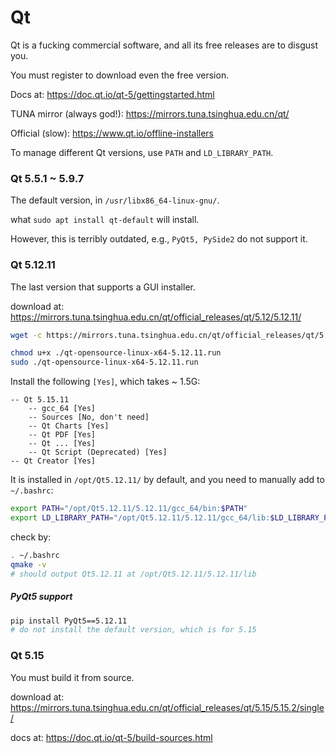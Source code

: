 # Qt

Qt is a fucking commercial software, and all its free releases are to disgust you.


You must register to download even the free version.

Docs at: https://doc.qt.io/qt-5/gettingstarted.html

TUNA mirror (always god!): https://mirrors.tuna.tsinghua.edu.cn/qt/

Official (slow): https://www.qt.io/offline-installers 


To manage different Qt versions, use `PATH` and `LD_LIBRARY_PATH`.


### Qt 5.5.1 ~ 5.9.7

The default version, in `/usr/libx86_64-linux-gnu/`. 

what `sudo apt install qt-default` will install. 

However, this is terribly outdated, e.g., `PyQt5, PySide2` do not support it.


### Qt 5.12.11

The last version that supports a GUI installer.

download at: https://mirrors.tuna.tsinghua.edu.cn/qt/official_releases/qt/5.12/5.12.11/

```bash
wget -c https://mirrors.tuna.tsinghua.edu.cn/qt/official_releases/qt/5.12/5.12.11/qt-opensource-linux-x64-5.12.11.run

chmod u+x ./qt-opensource-linux-x64-5.12.11.run
sudo ./qt-opensource-linux-x64-5.12.11.run
```


Install the following `[Yes]`, which takes ~ 1.5G:

```
-- Qt 5.15.11
    -- gcc_64 [Yes]
    -- Sources [No, don't need] 
    -- Qt Charts [Yes]
    -- Qt PDF [Yes]
    -- Qt ... [Yes]
    -- Qt Script (Deprecated) [Yes]
-- Qt Creator [Yes]
```

It is installed in `/opt/Qt5.12.11/` by default, and you need to manually add to `~/.bashrc`:

```bash
export PATH="/opt/Qt5.12.11/5.12.11/gcc_64/bin:$PATH"
export LD_LIBRARY_PATH="/opt/Qt5.12.11/5.12.11/gcc_64/lib:$LD_LIBRARY_PATH"
```

check by:

```bash
. ~/.bashrc
qmake -v
# should output Qt5.12.11 at /opt/Qt5.12.11/5.12.11/lib
```


##### PyQt5 support

```bash
pip install PyQt5==5.12.11
# do not install the default version, which is for 5.15
```


### Qt 5.15

You must build it from source. 

download at: https://mirrors.tuna.tsinghua.edu.cn/qt/official_releases/qt/5.15/5.15.2/single/

docs at: https://doc.qt.io/qt-5/build-sources.html


